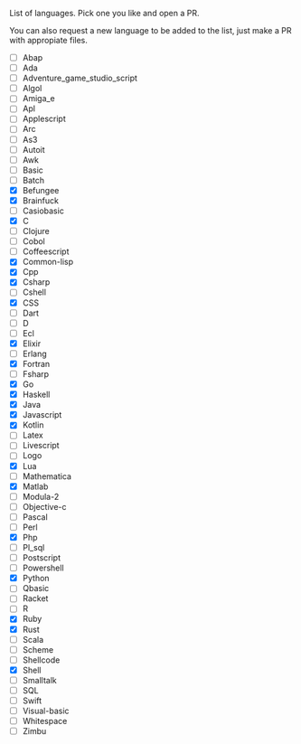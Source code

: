 List of languages. Pick one you like and open a PR.

You can also request a new language to be added to the list, just make a PR with appropiate files.

- [ ] Abap
- [ ] Ada
- [ ] Adventure_game_studio_script
- [ ] Algol
- [ ] Amiga_e
- [ ] Apl
- [ ] Applescript
- [ ] Arc
- [ ] As3
- [ ] Autoit
- [ ] Awk
- [ ] Basic
- [ ] Batch
- [x] Befungee
- [x] Brainfuck
- [ ] Casiobasic
- [x] C
- [ ] Clojure
- [ ] Cobol
- [ ] Coffeescript
- [x] Common-lisp
- [x] Cpp
- [x] Csharp
- [ ] Cshell
- [x] CSS
- [ ] Dart
- [ ] D
- [ ] Ecl
- [x] Elixir
- [ ] Erlang
- [x] Fortran
- [ ] Fsharp
- [x] Go
- [x] Haskell
- [x] Java
- [x] Javascript
- [x] Kotlin
- [ ] Latex
- [ ] Livescript
- [ ] Logo
- [x] Lua
- [ ] Mathematica
- [x] Matlab
- [ ] Modula-2
- [ ] Objective-c
- [ ] Pascal
- [ ] Perl
- [x] Php
- [ ] Pl_sql
- [ ] Postscript
- [ ] Powershell
- [x] Python
- [ ] Qbasic
- [ ] Racket
- [ ] R
- [x] Ruby
- [x] Rust
- [ ] Scala
- [ ] Scheme
- [ ] Shellcode
- [x] Shell
- [ ] Smalltalk
- [ ] SQL
- [ ] Swift
- [ ] Visual-basic
- [ ] Whitespace
- [ ] Zimbu
